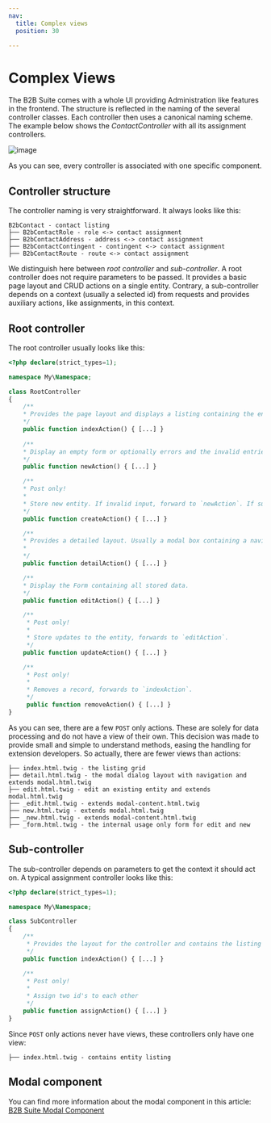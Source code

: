 ```yaml
---
nav:
  title: Complex views
  position: 30

---
```


# Complex Views

The B2B Suite comes with a whole UI providing Administration like features in the frontend. The structure is reflected in the naming of the several controller classes. Each controller then uses a canonical naming scheme. The example below shows the *ContactController* with all its assignment controllers.

![image](../../../../../.gitbook/assets/contact-controller-complex-example.svg)

As you can see, every controller is associated with one specific component.

## Controller structure

The controller naming is very straightforward. It always looks like this:

    B2bContact - contact listing
    ├── B2bContactRole - role <-> contact assignment
    ├── B2bContactAddress - address <-> contact assignment
    ├── B2bContactContingent - contingent <-> contact assignment
    ├── B2bContactRoute - route <-> contact assignment

We distinguish here between *root controller* and *sub-controller*. A root controller does not require parameters to be passed. It provides a basic page layout and CRUD actions on a single entity. Contrary, a sub-controller depends on a context (usually a selected id) from requests and provides auxiliary actions, like assignments, in this context.

## Root controller

The root controller usually looks like this:

```php
<?php declare(strict_types=1);

namespace My\Namespace;

class RootController
{
    /**
    * Provides the page layout and displays a listing containing the entities
    */
    public function indexAction() { [...] }
    
    /**
    * Display an empty form or optionally errors and the invalid entries
    */
    public function newAction() { [...] }

    /**
    * Post only!
    *
    * Store new entity. If invalid input, forward to `newAction`. If successful, forward to `detailAction`.
    */
    public function createAction() { [...] }

    /**
    * Provides a detailed layout. Usually a modal box containing a navigation and initially selecting the `editAction`.
    *
    */
    public function detailAction() { [...] }

    /**
    * Display the Form containing all stored data.
    */
    public function editAction() { [...] }

    /**
     * Post only!
     *
     * Store updates to the entity, forwards to `editAction`.
     */
    public function updateAction() { [...] }

    /**
     * Post only!
     *
     * Removes a record, forwards to `indexAction`.
     */
     public function removeAction() { [...] }
}
```

As you can see, there are a few `POST` only actions. These are solely for data processing and do not have a view of their own. This decision was made to provide small and simple to understand methods, easing the handling for extension developers. So actually, there are fewer views than actions:

    ├── index.html.twig - the listing grid
    ├── detail.html.twig - the modal dialog layout with navigation and extends modal.html.twig
    ├── edit.html.twig - edit an existing entity and extends modal.html.twig
    ├── _edit.html.twig - extends modal-content.html.twig
    ├── new.html.twig - extends modal.html.twig
    ├── _new.html.twig - extends modal-content.html.twig
    ├── _form.html.twig - the internal usage only form for edit and new

## Sub-controller

The sub-controller depends on parameters to get the context it should act on. A typical assignment controller looks like this:

```php
<?php declare(strict_types=1);

namespace My\Namespace;

class SubController
{
    /**
     * Provides the layout for the controller and contains the listing
     */
    public function indexAction() { [...] }

    /**
     * Post only!
     *
     * Assign two id's to each other
     */
    public function assignAction() { [...] }
}
```

Since `POST` only actions never have views, these controllers only have one view:

    ├── index.html.twig - contains entity listing

## Modal component

You can find more information about the modal component in this article: [B2B Suite Modal Component](modal-component)
